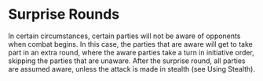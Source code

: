# Surprise Rounds

In certain circumstances, certain parties will not be aware of opponents when combat begins. In this case, the parties that are aware will get to take part in an extra round, where the aware parties take a turn in initiative order, skipping the parties that are unaware. After the surprise round, all parties are assumed aware, unless the attack is made in stealth (see Using Stealth).
